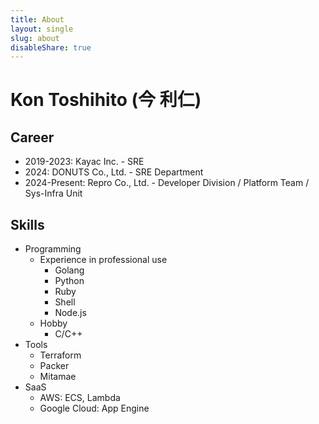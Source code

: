```yaml
---
title: About
layout: single
slug: about
disableShare: true
---
```


# Kon Toshihito (今 利仁)

## Career

- 2019-2023: Kayac Inc. - SRE
- 2024: DONUTS Co., Ltd. - SRE Department
- 2024-Present: Repro Co., Ltd. - Developer Division / Platform Team / Sys-Infra Unit

## Skills
- Programming
    - Experience in professional use
        - Golang
        - Python
        - Ruby
        - Shell
        - Node.js
    - Hobby
        - C/C++
- Tools
    - Terraform
    - Packer
    - Mitamae
- SaaS
    - AWS: ECS, Lambda
    - Google Cloud: App Engine





